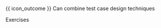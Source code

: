 <span id="prereqs"></span>

<span id="outcomes">{{ icon_outcome }} Can combine test case design techniques</span>

<span id="title">Exercises</span>

<div id="body">
</div>

<div id="extras">
  <include src="exercises.md" />
</div>